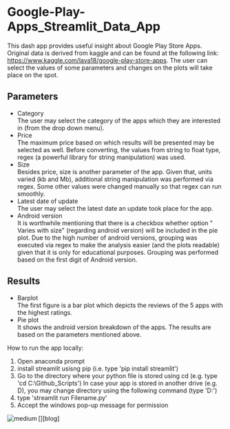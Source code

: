 # Google-Play-Apps_Streamlit_Data_App

This dash app provides useful insight about Google Play Store Apps. Original data is derived from kaggle and can be found at the following link: https://www.kaggle.com/lava18/google-play-store-apps. The user can select the values of some parameters and changes on the plots will take place on the spot.

## **Parameters** <br/>
* Category <br />
The user may select the category of the apps which they are interested in (from the drop down menu).<br />
* Price <br />
The maximum price based on which results will be presented may be selected as well. Before converting, the values from string to float type, regex (a powerful library for string manipulation) was used.<br />
* Size <br />
Besides price, size is another parameter of the app. Given that, units varied (kb and Mb), additional string manipulation was performed via regex. Some other values were changed manually so that regex can run smoothly. <br />
* Latest date of update <br />
The user may select the latest date an update took place for the app. <br />
* Android version  <br />
It is worthwhile mentioning that there is a checkbox whether option " Varies with size" (regarding android version) will be included in the pie plot. Due to the high number of android versions, grouping was executed via regex to make the analysis easier (and the plots readable) given that it is only for educational purposes. Grouping was performed based on the first digit of Android version. 

## **Results** <br/>
* Barplot <br/>
The first figure is a bar plot which depicts the reviews of the 5 apps with the highest ratings. <br/>
* Pie plot <br/>
It shows the android version breakdown of the apps. The results are based on the parameters mentioned above. 

How to run the app locally:
1. Open anaconda prompt
2. install streamlit usisng pip (i.e. type 'pip install streamlit')
3. Go to the directory where your python file is stored using cd (e.g. type 'cd C:\Github_Scripts') In case your app is stored in another drive (e.g. D), you may change directory using the following command (type 'D:')
4. type 'streamlit run Filename.py'
5. Accept the windows pop-up message for permission 

[<img align="left" alt="medium" src="https://img.shields.io/badge/medium-%2312100E.svg?&style=for-the-badge&logo=medium&logoColor=white" />][blog]
